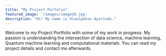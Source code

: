 ```yaml
---
title: "My Project Porfolio"
featured_image: '/images/image10.jpg'
description: "Hi! My name is Olanipekun Ayorinde."
---
```

Welcome to my Project Portfolio with some of my work in progress. My passion is understanding the intersection of data science, machine learning, Quantum machine learning and computational materials. You can read my project details and contact me afterwards.